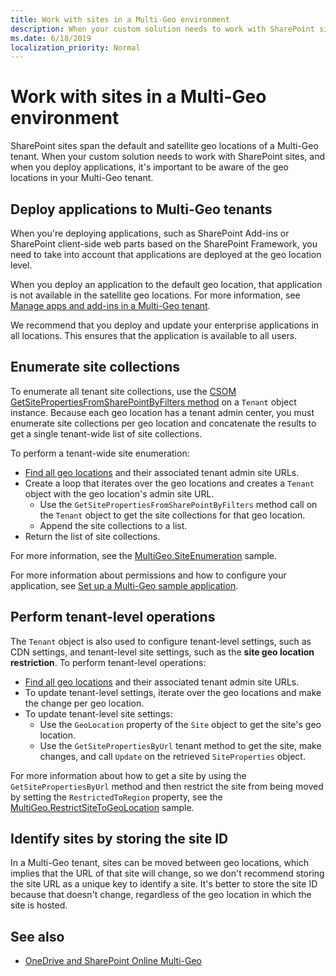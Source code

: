 ```yaml
---
title: Work with sites in a Multi-Geo environment
description: When your custom solution needs to work with SharePoint sites, and when you deploy applications, it's important to be aware of the geo locations in your Multi-Geo tenant. 
ms.date: 6/18/2019
localization_priority: Normal
---
```


# Work with sites in a Multi-Geo environment

SharePoint sites span the default and satellite geo locations of a Multi-Geo tenant. When your custom solution needs to work with SharePoint sites, and when you deploy applications, it's important to be aware of the geo locations in your Multi-Geo tenant. 

## Deploy applications to Multi-Geo tenants

When you're deploying applications, such as SharePoint Add-ins or SharePoint client-side web parts based on the SharePoint Framework, you need to take into account that applications are deployed at the geo location level. 

When you deploy an application to the default geo location, that application is not available in the satellite geo locations. For more information, see [Manage apps and add-ins in a Multi-Geo tenant](multigeo-apps.md).

We recommend that you deploy and update your enterprise applications in all locations. This ensures that the application is available to all users.

## Enumerate site collections

To enumerate all tenant site collections, use the [CSOM GetSitePropertiesFromSharePointByFilters method](https://msdn.microsoft.com/en-us/library/microsoft.online.sharepoint.tenantadministration.tenant.getsitepropertiesfromsharepointbyfilters.aspx) on a `Tenant` object instance. Because each geo location has a tenant admin center,  you must enumerate site collections per geo location and concatenate the results to get a single tenant-wide list of site collections.

To perform a tenant-wide site enumeration:

- [Find all geo locations](multigeo-discovery.md) and their associated tenant admin site URLs.
- Create a loop that iterates over the geo locations and creates a `Tenant` object with the geo location's admin site URL.
	- Use the `GetSitePropertiesFromSharePointByFilters` method call on the `Tenant` object to get the site collections for that geo location.
	- Append the site collections to a list.
- Return the list of site collections.

For more information, see the [MultiGeo.SiteEnumeration](https://github.com/SharePoint/PnP/tree/dev/Samples/MultiGeo.SiteEnumeration) sample.

For more information about permissions and how to configure your application, see [Set up a Multi-Geo sample application](multigeo-sampleapplicationsetup.md).

## Perform tenant-level operations

The `Tenant` object is also used to configure tenant-level settings, such as CDN settings, and tenant-level site settings, such as the **site geo location restriction**. To perform tenant-level operations:

- [Find all geo locations](multigeo-discovery.md) and their associated tenant admin site URLs.
- To update tenant-level settings, iterate over the geo locations and make the change per geo location.
- To update tenant-level site settings: 
	- Use the `GeoLocation` property of the `Site` object to get the site's geo location.
	- Use the `GetSitePropertiesByUrl` tenant method to get the site, make changes, and call `Update` on the retrieved `SiteProperties` object.

For more information about how to get a site by using the `GetSitePropertiesByUrl` method and then restrict the site from being moved by setting the `RestrictedToRegion` property, see the [MultiGeo.RestrictSiteToGeoLocation](https://github.com/SharePoint/PnP/tree/dev/Samples/MultiGeo.RestrictSiteToGeoLocation) sample. 

## Identify sites by storing the site ID

In a Multi-Geo tenant, sites can be moved between geo locations, which implies that the URL of that site will change, so we don't recommend storing the site URL as a unique key to identify a site. It's better to store the site ID because that doesn't change, regardless of the geo location in which the site is hosted. 


## See also

- [OneDrive and SharePoint Online Multi-Geo](multigeo-introduction.md)

